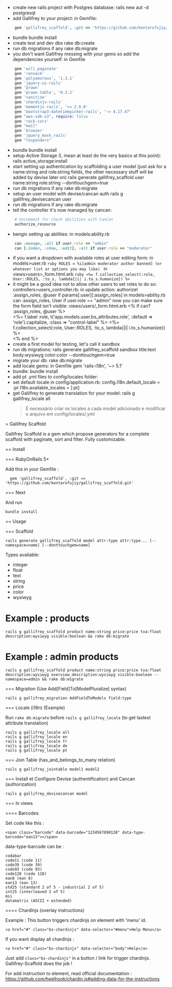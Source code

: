 + create new rails project with Postgres database:
    rails new aut -d postgresql
+ add Gallifrey to your project:
    in Gemfile:
```ruby
    gem 'gallifrey_scaffold', :git => 'https://github.com/kentarofujiy/gallifrey_scaffold.git'
```    
+ bundle
    bundle install
+ create test and dev dbs
    rake db:create
+ run db migrations if any
    rake db:migrate
+ you don't want Gallifrey messing with your gems so add the dependencies yourself:
    in Gemfile
```ruby
    gem 'will_paginate'
    gem 'ransack'
    gem 'polyamorous', '1.3.1'
    gem 'jquery-ui-rails'
    gem 'prawn'
    gem 'prawn-table', '0.2.2'
    gem 'sanitize'
    gem 'chardinjs-rails'
    gem 'momentjs-rails', '>= 2.9.0'
    gem 'bootstrap3-datetimepicker-rails', '~> 4.17.47'
    gem "aws-sdk-s3", require: false
    gem 'rack-cors'
    gem "mail"
    gem 'browser'
    gem 'jquery_mask_rails'
    gem "responders"
```
+ bundle
    bundle install
+ setup Active Storage (I, mean at least do the very basics at this point):
    rails active_storage:install
+ start setting up authentication by scaffolding a user model (just ask for a name:string and role:string fields, the other necessary stuff will be added by devise later on)
    rails generate gallifrey_scaffold user name:string role:string --donttouchgem=true
+ run db migrations if any
    rake db:migrate
+ setup an user model with devise/cancan auth
    rails g gallifrey_devisecancan user
+ run db migrations if any
    rake db:migrate
+ tell the controller it's now managed by cancan:
```ruby
    # Uncomment for check abilities with CanCan
    authorize_resource
```
+ bengin setting up abilities:
    in models:ability.rb
```ruby
    can :manage, :all if user.role == "admin"
    can [:index, :show, :edit], :all if user.role == "moderator"
```
+ if you want a dropdown with available roles at user editing form:
    in models>user.rb
          ```ruby
          ROLES = %i[admin moderator author banned] (or whatever list or options you may like)
          ```
    in views>users>_form.html.erb
          ```ruby
          <%= f.collection_select(:role, User::ROLES, :to_s, lambda{|i| i.to_s.humanize}) %>
          ```
+ it might be a good idea not to allow other users to set roles to do so:
    controllers>users_controller.rb:
        in update action:
             authorize! :assign_roles, @user if params[:user][:assign_roles]
    in models>ability.rb
          can :assign_roles, User if user.role == "admin"
    now you can make sure the form field isn't visible:
        views/users/_form.html.erb
            <% if can? :assign_roles, @user %>
                <div class="form-group">
                    <%= f.label :role, t('app.models.user.bs_attributes.role', :default => 'role').capitalize, :class => "control-label" %>
                    <%= f.collection_select(:role, User::ROLES, :to_s, lambda{|i| i.to_s.humanize}) %>
                </div>
            <% end %>
+ create a first model for testing, let's call it sandbox
+ run db migrations:
    rails generate gallifrey_scaffold sandbox title:text body:wysiwyg  color:color --donttouchgem=true
+ migrate your db:
    rake db:migrate
+ add locale gems:
    in Gemfile
    gem 'rails-i18n', '~> 5.1'
+ bundle:
    bundle install
+ add pt .yml files to config/locales folder:
+ set default locale in config/application.rb:
    config.i18n.default_locale = :pt
    I18n.available_locales = [:pt]
+ get Gallifrey to generate translation for your model:
    rails g gallifrey_locale all
    > É necessário criar os locales a cada model adicionado e modificar o arquivo em config/locales/<projeto>.yml




= Gallifrey Scaffold

Gallifrey Scaffold is a gem which propose generators for a complete scaffold with paginate, sort and filter.
Fully customizable.


== Install


=== RubyOnRails 5+

Add this in your Gemfile :

      gem 'gallifrey_scaffold', :git => 'https://github.com/kentarofujiy/gallifrey_scaffold.git'

=== Next

And run

    bundle install

== Usage

=== Scaffold

    rails generate gallifrey_scaffold model attr:type attr:type... [--namespace=name] [--donttouchgem=name]

Types available:
* integer
* float
* text
* string
* price
* color
* wysiwyg

# Example : products

    rails g gallifrey_scaffold product name:string price:price tva:float description:wysiwyg visible:boolean && rake db:migrate

# Example : admin products

    rails g gallifrey_scaffold product name:string price:price tva:float description:wysiwyg overview_description:wysiwyg visible:boolean --namespace=admin && rake db:migrate

=== Migration (Use Add[Field]To[ModelPluralize] syntax)

    rails g gallifrey_migration AddFieldToModels field:type

=== Locale (i18n) (Example)

Run `rake db:migrate` before `rails g gallifrey_locale` (to get lastest attribute translation)

    rails g gallifrey_locale all
    rails g gallifrey_locale en
    rails g gallifrey_locale fr
    rails g gallifrey_locale de
    rails g gallifrey_locale pt

=== Join Table (has_and_belongs_to_many relation)

    rails g gallifrey_jointable model1 model2

=== Install et Configure Devise (authentification) and Cancan (authorization)

    rails g gallifrey_devisecancan model

=== In views

==== Barcodes

Set code like this :

    <span class="barcode" data-barcode="1234567890128" data-type-barcode="ean13"></span>

data-type-barcode can be :

    codabar
    code11 (code 11)
    code39 (code 39)
    code93 (code 93)
    code128 (code 128)
    ean8 (ean 8)
    ean13 (ean 13)
    std25 (standard 2 of 5 - industrial 2 of 5)
    int25 (interleaved 2 of 5)
    msi
    datamatrix (ASCII + extended)

==== Chardinjs (overlay instructions)

Example : This button triggers chardinjs on element with 'menu' id.

    <a href="#" class="bs-chardinjs" data-selector="#menu">Help Menu</a>

If you want display all chardinjs :

    <a href="#" class="bs-chardinjs" data-selector="body">Help</a>

Just add `class="bs-chardinjs"` in a button / link for trigger chardinjs. Gallifrey-Scaffold does the job !

For add instruction to element, read official documentation : https://github.com/heelhook/chardin.js#adding-data-for-the-instructions
